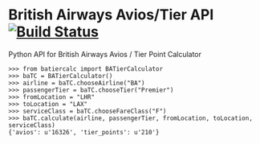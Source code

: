 # British Airways Avios/Tier API [![Build Status](https://travis-ci.org/adamgilman/britishairways-avios-tier-calculator.svg?branch=master)](https://travis-ci.org/adamgilman/britishairways-avios-tier-calculator)

Python API for British Airways Avios / Tier Point Calculator

```pyhon
>>> from batiercalc import BATierCalculator
>>> baTC = BATierCalculator()
>>> airline = baTC.chooseAirline("BA")
>>> passengerTier = baTC.chooseTier("Premier")
>>> fromLocation = "LHR"
>>> toLocation = "LAX"
>>> serviceClass = baTC.chooseFareClass("F")
>>> baTC.calculate(airline, passengerTier, fromLocation, toLocation, serviceClass)
{'avios': u'16326', 'tier_points': u'210'}
```
